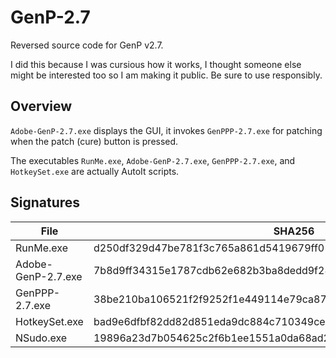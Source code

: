 # GenP-2.7

Reversed source code for GenP v2.7. 

I did this because I was cursious how it works, I thought someone else might be interested too so I am making it public. Be sure to use responsibly.

## Overview

`Adobe-GenP-2.7.exe` displays the GUI, it invokes `GenPPP-2.7.exe` for patching when the patch (cure) button is pressed.

The executables `RunMe.exe`, `Adobe-GenP-2.7.exe`, `GenPPP-2.7.exe`, and `HotkeySet.exe` are actually AutoIt scripts.

## Signatures

|File|SHA256|
|-|-|
|RunMe.exe|d250df329d47be781f3c765a861d5419679ff01ac8edfdb148e95c16e2b0300e|
|Adobe-GenP-2.7.exe|7b8d9ff34315e1787cdb62e682b3ba8dedd9f28d7cd374afe057babaf335edd4|
|GenPPP-2.7.exe|38be210ba106521f2f9252f1e449114e79ca87c6573f63e95070f03a15489672|
|HotkeySet.exe|bad9e6dfbf82dd82d851eda9dc884c710349ce338203833b7d1e9615fa7b55b6|
|NSudo.exe|19896a23d7b054625c2f6b1ee1551a0da68ad25cddbb24510a3b74578418e618|
